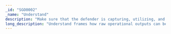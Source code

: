 ```yaml
---
_id: "SGO0002"
_name: "Understand"
description: "Make sure that the defender is capturing, utilizing, and refining knowledge learned to improve the defender’s posture."
long_description: "Understand frames how raw operational outputs can be collected, synthesized, and used to inform future operations and defensive strategies. The Understand goal helps the defender to assess their progress towards Strategic Goals. At its core, the Understand goal ensures that operational outputs can connect to and inform a larger strategy. To do this, the defender must turn the raw outputs from an operation into useful and actionable intelligence. These outputs may be in the form of collected PCAP, logs, qualitative defender observations, etc. Applying analytics to raw data can help the defender to map this data to adversary behavior. Now the behavior can be analyzed to contextualize the intelligence and inform the existing threat model.  For example, the defender may look at raw PCAP data and identify a new IP address that the adversary uses for exfiltration. This IOC can be added to the existing threat model. After applying behavioral analytics to the data, the defender might see that the adversary used a new Defense Evasion technique. In that case, the defender should update the threat model to include this new intelligence. At this point, the defender should assess if this new intelligence will affect any ongoing operations. For example, the defender should ensure that current collection efforts will detect this new TTP. Other opportunities to increase the defender’s understanding post-operation include efforts to refine and update individual engagement activities based on qualitative and quantitative outputs. The defender can reflect on how the overall engagement went and refine future activities to maximize the usefulness.  Finally, the defenders should assess their own coordination and communication. Teamwork is essential during an operation. The defender should seek to improve coordination and skills with each operation. Engage defines a single approach to make progress towards the Understand goal.<br><br>Analysis, focuses on turning raw outputs into useful intelligence that drives future progress.<br><br>Unlike the Engagement Goals, Understand has only a single approach. This laser focus is intentional for the first release of Engage.  Engage seeks to highlight that denial, deception, and adversary engagement activities cannot be viewed as ““fire and forget”“. Unlike many defensive technologies, these activities must be viewed only in context of how they inform and drive progress towards larger strategic goals. To this end, Analysis is essential to turn the raw operational outputs into intelligence that drives progress towards these strategic goals."
---
```

